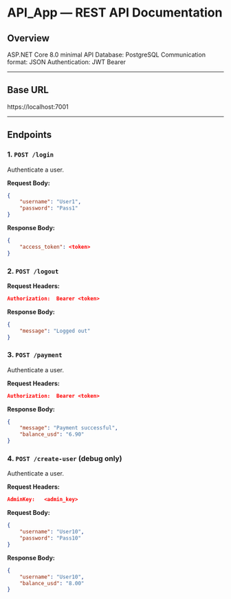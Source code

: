 # API_App — REST API Documentation

## Overview
ASP.NET Core 8.0 minimal API
Database: PostgreSQL
Communication format: JSON
Authentication: JWT Bearer

---

## Base URL
https://localhost:7001


---

## Endpoints

### 1. `POST /login`
Authenticate a user.

**Request Body:**
```json
{
    "username": "User1",
    "password": "Pass1"
}
```

**Response Body:**
```json
{
    "access_token": <token>
}
```


### 2. `POST /logout`

**Request Headers:**
```json
Authorization:	Bearer <token>
```

**Response Body:**
```json
{
    "message": "Logged out"
}
```


### 3. `POST /payment`
Authenticate a user.

**Request Headers:**
```json
Authorization:	Bearer <token>
```

**Response Body:**
```json
{
    "message": "Payment successful",
    "balance_usd": "6.90"
}
```


### 4. `POST /create-user` (debug only)
Authenticate a user.

**Request Headers:**
```json
AdminKey:	<admin_key>
```
**Request Body:**
```json
{
    "username": "User10",
    "password": "Pass10"
}
```

**Response Body:**
```json
{
    "username": "User10",
    "balance_usd": "8.00"
}
```
